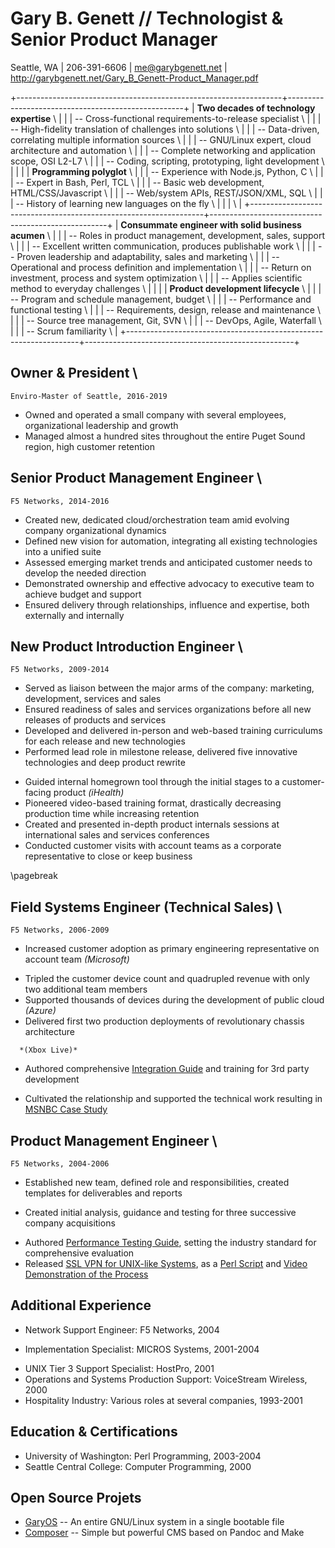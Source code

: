 <!--
% Gary B. Genett
% Technologist & Senior Product Manager
% v5.3 (2019-05-10)
<!-- ############################################################### -->

# Gary B. Genett // Technologist & Senior Product Manager

Seattle, WA \| 206-391-6606 \| <me@garybgenett.net> \| <http://garybgenett.net/Gary_B_Genett-Product_Manager.pdf>

<!--
+-----------------------------------------------------------+-----------------------------------------------------------+
| -- The quick brown fox jumps over the lazy dog.  Done!! \ | -- The quick brown fox jumps over the lazy dog.  Done!! \ |
+-----------------------------------------------------------+-----------------------------------------------------------+
-->

+------------------------------------------------------------------+----------------------------------------------------+
| **Two decades of technology expertise**                        \ |                                                    |
| -- Cross-functional requirements-to-release specialist         \ |                                                    |
| -- High-fidelity translation of challenges into solutions      \ |                                                    |
| -- Data-driven, correlating multiple information sources       \ |                                                    |
| -- GNU/Linux expert, cloud architecture and automation         \ |                                                    |
| -- Complete networking and application scope, OSI L2-L7        \ |                                                    |
| -- Coding, scripting, prototyping, light development           \ |                                                    |
|                                                                  | **Programming polyglot**                         \ |
|                                                                  | -- Experience with Node.js, Python, C            \ |
|                                                                  | -- Expert in Bash, Perl, TCL                     \ |
|                                                                  | -- Basic web development, HTML/CSS/Javascript    \ |
|                                                                  | -- Web/system APIs, REST/JSON/XML, SQL           \ |
|                                                                  | -- History of learning new languages on the fly  \ |
|                                                                  |                                                  \ |
+------------------------------------------------------------------+----------------------------------------------------+
| **Consummate engineer with solid business acumen**             \ |                                                    |
| -- Roles in product management, development, sales, support    \ |                                                    |
| -- Excellent written communication, produces publishable work  \ |                                                    |
| -- Proven leadership and adaptability, sales and marketing     \ |                                                    |
| -- Operational and process definition and implementation       \ |                                                    |
| -- Return on investment, process and system optimization       \ |                                                    |
| -- Applies scientific method to everyday challenges            \ |                                                    |
|                                                                  | **Product development lifecycle**                \ |
|                                                                  | -- Program and schedule management, budget       \ |
|                                                                  | -- Performance and functional testing            \ |
|                                                                  | -- Requirements, design, release and maintenance \ |
|                                                                  | -- Source tree management, Git, SVN              \ |
|                                                                  | -- DevOps, Agile, Waterfall                      \ |
|                                                                  | -- Scrum familiarity                             \ |
+------------------------------------------------------------------+----------------------------------------------------+

<!-- ############################################################### -->
<!-- 2019/02-Present -->
<!--
## Health & Happiness Expert \
    Gary's Future, 2019

  * Invested in mental and physical health break, after a two and a half year all-out sprint
  * Responsible for rebuilding and refocusing life trajectory and career path
-->

<!-- ############################################################### -->
<!-- 2016/10-2019/01 -->
## Owner & President \
    Enviro-Master of Seattle, 2016-2019

  * Owned and operated a small company with several employees, organizational leadership and growth
  * Managed almost a hundred sites throughout the entire Puget Sound region, high customer retention
<!--  * Successfully acquired languishing operation, converted to updated model *(Swisher Hygiene of EcoLab)* -->
<!--  * Consistent growth through in-person sales and employee upsells, mentorship and coaching -->
<!--  * Repaired overall health of the business, increased revenue and improved margins -->

<!-- ############################################################### -->
<!-- 2015/01-2016/10 -->
## Senior Product Management Engineer \
    F5 Networks, 2014-2016

  * Created new, dedicated cloud/orchestration team amid evolving company organizational dynamics
  * Defined new vision for automation, integrating all existing technologies into a unified suite
  * Assessed emerging market trends and anticipated customer needs to develop the needed direction
  * Demonstrated ownership and effective advocacy to executive team to achieve budget and support
  * Ensured delivery through relationships, influence and expertise, both externally and internally

<!-- ############################################################### -->
<!-- 2009/09-2014/12 -->
## New Product Introduction Engineer \
    F5 Networks, 2009-2014

  * Served as liaison between the major arms of the company: marketing, development, services and sales
  * Ensured readiness of sales and services organizations before all new releases of products and services
  * Developed and delivered in-person and web-based training curriculums for each release and new technologies
  * Performed lead role in milestone release, delivered five innovative technologies and deep product rewrite
<!-- \ -->
<!--    *(BIG-IP v11.0.0: DSC/CMI, Plugins 2.0, vCMP, TMSH & iApps)* -->
  * Guided internal homegrown tool through the initial stages to a customer-facing product *(iHealth)*
  * Pioneered video-based training format, drastically decreasing production time while increasing retention
  * Created and presented in-depth product internals sessions at international sales and services conferences
  * Conducted customer visits with account teams as a corporate representative to close or keep business

<!-- [Operations Guide]: https://support.f5.com/kb/en-us/products/big-ip_ltm/manuals/product/f5-tmos-operations-guide.html -->
<!-- [Operations Guide]: https://support.f5.com/content/kb/en-us/products/big-ip_ltm/manuals/product/f5-tmos-operations-guide/_jcr_content/pdfAttach/download/file.res/f5-tmos-operations-guide.pdf -->
[Operations Guide]: http://www.garybgenett.net/resume/f5-tmos-operations-guide.pdf

<!-- ############################################################### -->
<!-- 2009/03-2009/08 -->
<!--
## Professional Volunteer \
    Various Non-Profit Organizations, 2009

  * Took a six month relief, focused on repairing health while serving others
  * Spent time investing and supporting several organizations, through time and money donations
    * [UWKC (United Way of King County)]
    * [Nature Consortium]
    * [Circus Contraption]
-->

\pagebreak

<!-- ############################################################### -->
<!-- 2007/01-2009/02 -->
## Field Systems Engineer (Technical Sales) \
    F5 Networks, 2006-2009

  * Increased customer adoption as primary engineering representative on account team *(Microsoft)*
<!--  * Developed influence through mutual trust, thought leadership, solution development and training -->
  * Tripled the customer device count and quadrupled revenue with only two additional team members
  * Supported thousands of devices during the development of public cloud <!-- *(GNS/MSN: Azure)* --> *(Azure)*
  * Delivered first two production deployments of revolutionary chassis architecture <!-- \ -->
<!--    *(VIPRION: Xbox Live & BOSD)* -->
      *(Xbox Live)*
  * Authored comprehensive [Integration Guide] and training for 3rd party development
<!--  * Assisted customer teams in implementation of automated compliance validation suites *(PCI & SOX)* -->
<!--  * Reverse-engineered and automated product installer to provide rapid provisioning -->
  * Cultivated the relationship and supported the technical work resulting in [MSNBC Case Study]

[Integration Guide]: http://www.garybgenett.net/resume/BIG-IP_Integration_Guide.docx
<!-- [MSNBC Case Study]: http://www.f5.com/pdf/case-studies/msnbc-election-day-cs.pdf -->
[MSNBC Case Study]: http://www.garybgenett.net/resume/msnbc-election-day-cs.pdf

<!-- ############################################################### -->
<!-- 2005/01-2006/12 -->
## Product Management Engineer \
    F5 Networks, 2004-2006

<!--  * Provided company vision, product direction and execution guidance to executive team, market research -->
  * Established new team, defined role and responsibilities, created templates for deliverables and reports
<!--  * Delivered competitive analysis ranging from high-level market overview to technical differentiation -->
<!--  * Wrote and maintained detailed briefing materials for executive team, product management and sales -->
  * Created initial analysis, guidance and testing for three successive company acquisitions <!-- \ -->
<!--    *(FirePass SSL VPN, WebAccelerator Web Optimization & WANJet WAN Optimization)* -->
  * Authored [Performance Testing Guide], setting the industry standard for comprehensive evaluation
  * Released [SSL VPN for UNIX-like Systems], as a [Perl Script] and [Video Demonstration of the Process]
<!--  * Maintained expertise in product design, architecture and internals, nurtured knowledge culture -->

<!-- [Performance Testing Guide]: http://devcentral.f5.com/downloads/f5/creating-performance-test-methodology.pdf -->
[Performance Testing Guide]: http://www.garybgenett.net/resume/creating-performance-test-methodology.pdf
<!-- [L4-L7 Performance Testing Report]: http://www.f5.com/pdf/reports/F5-comparative-performance-report-ADC-2013.pdf -->
[L4-L7 Performance Testing Report]: http://www.garybgenett.net/resume/F5-comparative-performance-report-ADC-2013.pdf
<!-- [L4-L7 Performance Testing Report]: http://www.garybgenett.net/resume/f5-performance-report-UPDATED.pdf -->
<!-- [SSL VPN for UNIX-like Systems]: https://devcentral.f5.com/articles/clientless-firepass-login-via-the-command-line -->
[SSL VPN for UNIX-like Systems]: http://www.garybgenett.net/resume/Clientless_FirePass_Login_via_the_command_line.html
<!-- [Perl Script]: https://devcentral.f5.com/downloads/icontrol/sdk/sslvpn.public.pl.txt -->
[Perl Script]: http://www.garybgenett.net/resume/sslvpn.public.pl.txt
<!-- [Video Demonstration of the Process]: https://devcentral.f5.com/weblogs/dctv/archive/2006/10/30/fploginscript.aspx -->
[Video Demonstration of the Process]: http://www.garybgenett.net/resume/20061024-FPLoginScript-Gary.wmv

<!-- ############################################################### -->
## Additional Experience

  * Network Support Engineer: F5 Networks, 2004 <!-- 2004/02-2004/12 -->
<!--    * Built first shared lab environment and wrote web-based checkout system for global accessibility -->
  * Implementation Specialist: MICROS Systems, 2001-2004
<!--    * Designed and supported mission-critical financial systems in 24/7 customer environments -->
<!--    * Implemented and supported all the largest point-of-sale deployments in Washington state -->
<!--    * Operated as sole technician for UNIX-based systems, which processed millions of dollars daily -->
<!--    * Managed customer expectations and experience from presales to ongoing support -->
<!--    * Increased revenue and customer loyalty by selling and building custom solutions \ -->
<!--      *(Shell, Perl, SQL and a proprietary scripting language)* -->
  * UNIX Tier 3 Support Specialist: HostPro, 2001
  * Operations and Systems Production Support: VoiceStream Wireless, 2000
  * Hospitality Industry: Various roles at several companies, 1993-2001

<!-- ############################################################### -->
## Education & Certifications

  * University of Washington: Perl Programming, 2003-2004
  * Seattle Central College: Computer Programming, 2000

<!-- ############################################################### -->
## Open Source Projets

  * [GaryOS](https://github.com/garybgenett/gary-os) -- An entire GNU/Linux system in a single bootable file
  * [Composer](https://github.com/garybgenett/composer) -- Simple but powerful CMS based on Pandoc and Make
<!--  * [Tasks](https://github.com/garybgenett/tasks) -- Taskwarrior & Google Tasks: configuration, automation & reporting -->

<!-- ############################################################### -->
<!--
## Volunteering

  * [WILS (Wisconsin Leadership Seminars)], 1993-2014
    * Received public accolades in 2017 [Facebook post]
    * Authored constitution and bylaws for new organization as first Alumni Board Secretary
<!--    * Youth Facilitator, 2004-2014
<!--    * Junior Staff Member, 1994-1997
<!--    * Alumni Board Secretary, 1994-1995
<!--    * Seminar Ambassador, 1993
  * [UWKC (United Way of King County)], 2009-2010
<!--  * [Nature Consortium], 2009
<!--  * [Circus Contraption], 2009
-->

[WILS (Wisconsin Leadership Seminars)]: https://wils.us
[Facebook post]: https://www.facebook.com/WILeadS/posts/10155511390964644
[UWKC (United Way of King County)]: https://www.uwkc.org
[Nature Consortium]: https://dnda.org/dnda-nature
[Circus Contraption]: https://www.circuscontraption.com

<!-- ############################################################### -->
<!--- exit(0); -->
<!-- ############################################################### -->
